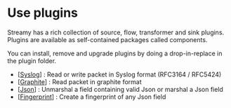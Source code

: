 # Use plugins

Streamy has a rich collection of source, flow, transformer and sink plugins.
Plugins are available as self-contained packages called components.

You can install, remove and upgrade plugins by doing a drop-in-replace in the plugin folder.

* [[Syslog](/plugin/use/Syslog.md)] : Read or write packet in Syslog format (RFC3164 / RFC5424)
* [[Graphite](/plugin/use/Graphite.md)] : Read packet in graphite format
* [[Json](/plugin/use/Json.md)] : Unmarshal a field containing valid Json or marshal a Json field
* [[Fingerprint](/plugin/use/Fingerprint.md)] : Create a fingerprint of any Json field